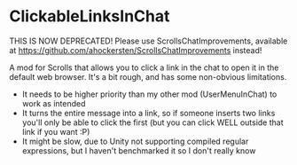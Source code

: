 ClickableLinksInChat
==============

THIS IS NOW DEPRECATED! Please use ScrollsChatImprovements, available at https://github.com/ahockersten/ScrollsChatImprovements instead!

A mod for Scrolls that allows you to click a link in the chat to open it in the default web browser. It's a bit rough, and has some non-obvious limitations.

* It needs to be higher priority than my other mod (UserMenuInChat) to work as intended
* It turns the entire message into a link, so if someone inserts two links you'll only be able to click the first (but you can click WELL outside that link if you want :P)
* It might be slow, due to Unity not supporting compiled regular expressions, but I haven't benchmarked it so I don't really know
